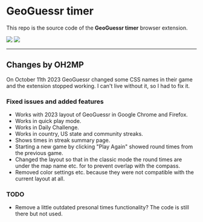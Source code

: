 # GeoGuessr timer

This repo is the source code of the __GeoGuessr timer__ browser extension.

[![](https://developer.chrome.com/webstore/images/ChromeWebStore_BadgeWBorder_v2_206x58.png)](https://chrome.google.com/webstore/detail/geoguessr-timer/cpkgpifaafehooacgbigplegdgbnhcbi) [![](https://addons.cdn.mozilla.net/static/img/addons-buttons/AMO-button_1.png)](https://addons.mozilla.org/firefox/addon/geoguessr-timer/)


-------------

## Changes by OH2MP

On October 11th 2023 GeoGuessr changed some CSS names in their game and the extension stopped working. I can't live without it, so I had to fix it.

### Fixed issues and added features

  - Works with 2023 layout of GeoGuessr in Google Chrome and Firefox.
  - Works in quick play mode.
  - Works in Daily Challenge.
  - Works in country, US state and community streaks.
  - Shows times in streak summary page.
  - Starting a new game by clicking "Play Again" showed round times from the previous game.
  - Changed the layout so that in the classic mode the round times are under the map name etc. for to prevent overlap with the compass.
  - Removed color settings etc. because they were not compatible with the current layout at all.

### TODO

  - Remove a little outdated presonal times functionality? The code is still there but not used.
